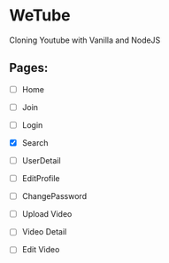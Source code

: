 # WeTube

Cloning Youtube with Vanilla and NodeJS


## Pages:

- [ ] Home
- [ ] Join
- [ ] Login
- [x] Search
- [ ] UserDetail
- [ ] EditProfile
- [ ] ChangePassword
- [ ] Upload Video
- [ ] Video Detail
- [ ] Edit Video



 
